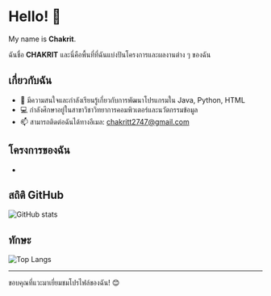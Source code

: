# Hello! 👋
My name is **Chakrit**.  

ฉันชื่อ **CHAKRIT** และนี่คือพื้นที่ที่ฉันแบ่งปันโครงการและผลงานต่าง ๆ ของฉัน

## เกี่ยวกับฉัน
- 🌱 มีความสนใจและกำลังเรียนรู้เกี่ยวกับการพัฒนาโปรแกรมใน Java, Python, HTML 
- 💻 กำลังศึกษาอยู่ในสาขาวิชาวิทยาการคอมพิวเตอร์และนวัตกรรมข้อมูล 
- 📫 สามารถติดต่อฉันได้ทางอีเมล: chakritt2747@gmail.com

## โครงการของฉัน
- 

## สถิติ GitHub
![GitHub stats](https://github-readme-stats.vercel.app/api?username=CHAKRIT247&show_icons=true&theme=radical)

## ทักษะ
![Top Langs](https://github-readme-stats.vercel.app/api/top-langs/?username=CHAKRIT247&layout=compact)

---

ขอบคุณที่แวะมาเยี่ยมชมโปรไฟล์ของฉัน! 😊
